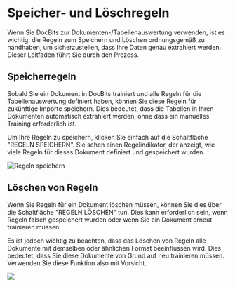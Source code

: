 # Speicher- und Löschregeln

Wenn Sie DocBits zur Dokumenten-/Tabellenauswertung verwenden, ist es wichtig, die Regeln zum Speichern und Löschen ordnungsgemäß zu handhaben, um sicherzustellen, dass Ihre Daten genau extrahiert werden. Dieser Leitfaden führt Sie durch den Prozess.

## Speicherregeln

Sobald Sie ein Dokument in DocBits trainiert und alle Regeln für die Tabellenauswertung definiert haben, können Sie diese Regeln für zukünftige Importe speichern. Dies bedeutet, dass die Tabellen in Ihren Dokumenten automatisch extrahiert werden, ohne dass ein manuelles Training erforderlich ist.

Um Ihre Regeln zu speichern, klicken Sie einfach auf die Schaltfläche "REGELN SPEICHERN". Sie sehen einen Regelindikator, der anzeigt, wie viele Regeln für dieses Dokument definiert und gespeichert wurden.

![Regeln speichern](https://lh7-us.googleusercontent.com/zVn_mYiL7PwiILj2gJ4sxaPKpEUNOfKwryiZJ2Umk2SpvGHZ8OVUznBReJHqCM7UstWTt6nq0azJrtPDK_2q4jVUZgsE7bf6toT9kl57wByn4EG3JqafBfZt5G54OZ8okUfpLUH1tvHb0mZIC119I4k)

## Löschen von Regeln

Wenn Sie Regeln für ein Dokument löschen müssen, können Sie dies über die Schaltfläche "REGELN LÖSCHEN" tun. Dies kann erforderlich sein, wenn Regeln falsch gespeichert wurden oder wenn Sie ein Dokument erneut trainieren müssen.

Es ist jedoch wichtig zu beachten, dass das Löschen von Regeln alle Dokumente mit demselben oder ähnlichen Format beeinflussen wird. Dies bedeutet, dass Sie diese Dokumente von Grund auf neu trainieren müssen. Verwenden Sie diese Funktion also mit Vorsicht.

![](https://lh7-us.googleusercontent.com/KyfMBBv2ghBgSmqTZ4zMVsHKaoAVwcha8XRhUPNPrVMNwsmHXCDMDSsmkJYE2EYWynD1SzMcf57dmqvGIC4u3UpQohRxZW3A2RNICsNyI6Du0-jd3ZibupkTwRnYoD_XUAbfypZ5iQj-9Z0XN_SreUs)
